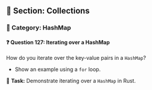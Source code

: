 ## 📘 Section: Collections  
### 🔹 Category: HashMap  
#### ❓ Question 127: Iterating over a HashMap

How do you iterate over the key-value pairs in a `HashMap`?

- Show an example using a `for` loop.

🔧 **Task:** Demonstrate iterating over a `HashMap` in Rust.
